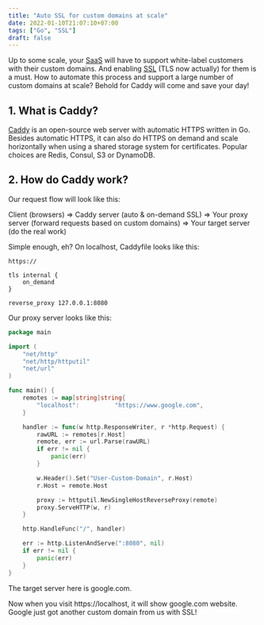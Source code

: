 ```yaml
---
title: "Auto SSL for custom domains at scale"
date: 2022-01-10T21:07:10+07:00
tags: ["Go", "SSL"]
draft: false
---
```


Up to some scale, your [SaaS][1] will have to support white-label
customers with their custom domains. And enabling [SSL][2] (TLS now
actually) for them is a must. How to automate this process and
support a large number of custom domains at scale? Behold for
Caddy will come and save your day!


## 1. What is Caddy?


[Caddy][0] is an open-source web server with automatic HTTPS written in Go.
Besides automatic HTTPS, it can also do HTTPS on demand and scale
horizontally when using a shared storage system for certificates. Popular
choices are Redis, Consul, S3 or DynamoDB.


## 2. How do Caddy work?


Our request flow will look like this:

Client (browsers) => Caddy server (auto & on-demand SSL) => Your proxy server (forward requests based on custom domains) => Your target server (do the real work)


Simple enough, eh? On localhost, Caddyfile looks like this:

```
https://

tls internal {
	on_demand
}

reverse_proxy 127.0.0.1:8080
```

Our proxy server looks like this:

```go
package main

import (
	"net/http"
	"net/http/httputil"
	"net/url"
)

func main() {
	remotes := map[string]string{
		"localhost":          "https://www.google.com",
	}

	handler := func(w http.ResponseWriter, r *http.Request) {
		rawURL := remotes[r.Host]
		remote, err := url.Parse(rawURL)
		if err != nil {
			panic(err)
		}

		w.Header().Set("User-Custom-Domain", r.Host)
		r.Host = remote.Host

		proxy := httputil.NewSingleHostReverseProxy(remote)
		proxy.ServeHTTP(w, r)
	}

	http.HandleFunc("/", handler)

	err := http.ListenAndServe(":8080", nil)
	if err != nil {
		panic(err)
	}
}

```

The target server here is google.com.

Now when you visit https://localhost, it will show google.com website. Google
just got another custom domain from us with SSL!



[0]: https://caddyserver.com/
[1]: https://en.wikipedia.org/wiki/Software_as_a_service
[2]: https://en.wikipedia.org/wiki/Transport_Layer_Security
